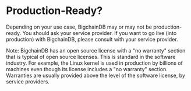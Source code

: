 # Production-Ready?

Depending on your use case, BigchainDB may or may not be production-ready. You should ask your service provider.
If you want to go live (into production) with BigchainDB, please consult with your service provider.

Note: BigchainDB has an open source license with a "no warranty" section that is typical of open source licenses. This is standard in the software industry. For example, the Linux kernel is used in production by billions of machines even though its license includes a "no warranty" section. Warranties are usually provided above the level of the software license, by service providers.
